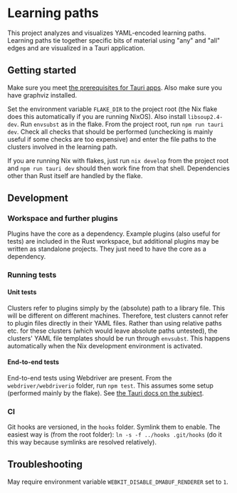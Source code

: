 # Learning paths
This project analyzes and visualizes YAML-encoded learning paths. Learning paths tie together specific bits of material using "any" and "all" edges and are visualized in a Tauri application.

## Getting started
Make sure you meet [the prerequisites for Tauri apps](https://tauri.app/v1/guides/getting-started/prerequisites). Also make sure you have graphviz installed.

Set the environment variable `FLAKE_DIR` to the project root (the Nix flake does this automatically if you are running NixOS).
Also install `libsoup2.4-dev`.
Run `envsubst` as in the flake.
From the project root, run `npm run tauri dev`.
Check all checks that should be performed (unchecking is mainly useful if some checks are too expensive) and enter the file paths to the clusters involved in the learning path.

If you are running Nix with flakes, just run `nix develop` from the project root and `npm run tauri dev` should then work fine from that shell. Dependencies other than Rust itself are handled by the flake.

## Development

### Workspace and further plugins
Plugins have the core as a dependency.
Example plugins (also useful for tests) are included in the Rust workspace, but additional plugins may be written as standalone projects.
They just need to have the core as a dependency.

### Running tests

#### Unit tests
Clusters refer to plugins simply by the (absolute) path to a library file.
This will be different on different machines.
Therefore, test clusters cannot refer to plugin files directly in their YAML files.
Rather than using relative paths etc. for these clusters (which would leave absolute paths untested), the clusters' YAML file templates should be run through `envsubst`.
This happens automatically when the Nix development environment is activated.

#### End-to-end tests
End-to-end tests using Webdriver are present.
From the `webdriver/webdriverio` folder, run `npm test`.
This assumes some setup (performed mainly by the flake).
See [the Tauri docs on the subject](https://tauri.app/v1/guides/testing/webdriver/example/webdriverio).

### CI
Git hooks are versioned, in the `hooks` folder.
Symlink them to enable.
The easiest way is (from the root folder): `ln -s -f ../hooks .git/hooks` (do it this way because symlinks are resolved relatively).

## Troubleshooting
May require environment variable `WEBKIT_DISABLE_DMABUF_RENDERER` set to `1`.

